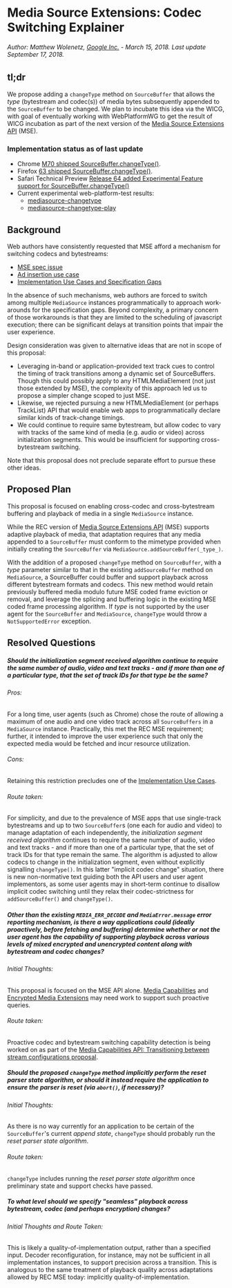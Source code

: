 # Media Source Extensions: Codec Switching Explainer

###### Author: Matthew Wolenetz, [Google Inc.](www.google.com) - March 15, 2018.  Last update September 17, 2018.

## tl;dr

We propose adding a `changeType` method on `SourceBuffer` that allows the _type_
(bytestream and codec(s)) of media bytes subsequently appended to the
`SourceBuffer` to be changed.  We plan to incubate this idea via the WICG, with
goal of eventually working with WebPlatformWG to get the result of WICG
incubation as part of the next version of the [Media Source Extensions
API](https://www.w3.org/TR/media-source/) (MSE).


### Implementation status as of last update

* Chrome [M70 shipped SourceBuffer.changeType()](https://www.chromestatus.com/features/5719220952236032).
* Firefox [63 shipped SourceBuffer.changeType()](https://developer.mozilla.org/en-US/docs/Mozilla/Firefox/Releases/63).
* Safari Technical Preview [Release 64 added Experimental Feature support for SourceBuffer.changeType()](https://developer.apple.com/safari/technology-preview/release-notes/)
* Current experimental web-platform-test results:
  * [mediasource-changetype](https://wpt.fyi/results/media-source/mediasource-changetype.html?label=experimental)
  * [mediasource-changetype-play](https://wpt.fyi/results/media-source/mediasource-changetype-play.html?label=experimental)

## Background

Web authors have consistently requested that MSE afford a mechanism for
switching codecs and bytestreams:

* [MSE spec issue](https://github.com/w3c/media-source/issues/155)
* [Ad insertion use case](https://www.w3.org/wiki/HTML/Media_Task_Force/MSE_Ad_Insertion_Use_Cases)
* [Implementation Use Cases and Specification Gaps](https://www.w3.org/wiki/HTML/Media_Task_Force/MSE_Ad_Insertion_Use_Cases#Implementation_Use_Cases)

In the absence of such mechanisms, web authors are forced to switch among
multiple `MediaSource` instances programmatically to approach work-arounds for the
specification gaps. Beyond complexity, a primary concern of those workarounds is
that they are limited to the scheduling of javascript execution; there can be
significant delays at transition points that impair the user experience.

Design consideration was given to alternative ideas that are not in scope of
this proposal:

* Leveraging in-band or application-provided text track cues to control the
  timing of track transitions among a dynamic set of SourceBuffers. Though this
  could possibly apply to any HTMLMediaElement (not just those extended by MSE),
  the complexity of this approach led us to propose a simpler change scoped to
  just MSE.
* Likewise, we rejected pursuing a new HTMLMediaElement (or perhaps TrackList)
  API that would enable web apps to programmatically declare similar kinds of
  track-change timings.
* We could continue to require same bytestream, but allow codec to vary with
  tracks of the same kind of media (e.g. audio or video) across initialization
  segments. This would be insufficient for supporting cross-bytestream
  switching.

Note that this proposal does not preclude separate effort to pursue these other
ideas.

## Proposed Plan

This proposal is focused on enabling cross-codec and cross-bytestream buffering
and playback of media in a single `MediaSource` instance.

While the REC version of [Media Source Extensions
API](https://www.w3.org/TR/media-source/) (MSE) supports adaptive playback of media,
that adaptation requires that any media appended to a `SourceBuffer` must
conform to the mimetype provided when initially creating the `SourceBuffer` via
`MediaSource.addSourceBuffer(_type_)`.

With the addition of a proposed `changeType` method on `SourceBuffer`, with a
_type_ parameter similar to that in the existing `addSourceBuffer` method on
`MediaSource`, a SourceBuffer could buffer and support playback across different
bytestream formats and codecs. This new method would retain previously buffered
media modulo future MSE coded frame eviction or removal, and leverage the
splicing and buffering logic in the existing MSE coded frame processing
algorithm. If _type_ is not supported by the user agent for the `SourceBuffer`
and `MediaSource`, `changeType` would throw a `NotSupportedError` exception.

## Resolved Questions

##### Should the _initialization segment received algorithm_ continue to require the same number of audio, video and text tracks - and if more than one of a particular type, that the set of track IDs for that type be the same?

###### Pros:

For a long time, user agents (such as Chrome) chose the route of allowing a
maximum of one audio and one video track across all `SourceBuffers` in a
`MediaSource` instance. Practically, this met the REC MSE requirement; further,
it intended to improve the user experience such that only the expected media
would be fetched and incur resource utilization.

###### Cons:

Retaining this restriction precludes one of the
[Implementation Use Cases](https://www.w3.org/wiki/HTML/Media_Task_Force/MSE_Ad_Insertion_Use_Cases#Implementation_Use_Cases).

###### Route taken:

For simplicity, and due to the prevalence of MSE apps that use single-track
bytestreams and up to two `SourceBuffer`s (one each for audio and video) to manage
adaptation of each independently, the _initialization segment received algorithm_
continues to require the same number of audio, video and text tracks - and if
more than one of a particular type, that the set of track IDs for that type
remain the same.  The algorithm is adjusted to allow codecs to change in the
initialization segment, even without explicitly signalling `changeType()`. In this
latter "implicit codec change" situation, there is new non-normative text guiding
both the API users and user agent implementors, as some user
agents may in short-term continue to disallow implicit codec switching until
they relax their codec-strictness for `addSourceBuffer()` and `changeType()`.


##### Other than the existing `MEDIA_ERR_DECODE` and `MediaError.message` error reporting mechanism, is there a way applications could (ideally proactively, before fetching and buffering) determine whether or not the user agent has the capability of supporting playback across various levels of mixed encrypted and unencrypted content along with bytestream and codec changes?

###### Initial Thoughts:

This proposal is focused on the MSE API alone.  [Media
Capabilities](https://wicg.github.io/media-capabilities/) and [Encrypted Media
Extensions](https://www.w3.org/TR/encrypted-media/) may need work to support
such proactive queries.

###### Route taken:

Proactive codec and bytestream switching capability detection is being worked on
as part of the [Media Capabilities API: Transitioning between stream configurations proposal](https://github.com/WICG/media-capabilities/blob/master/explainer.md#transitioning-between-stream-configurations).


##### Should the proposed `changeType` method implicitly perform the _reset parser state algorithm_, or should it instead require the application to ensure the parser is reset (via `abort()`, if necessary)?

###### Initial Thoughts:

As there is no way currently for an application to be certain of the
`SourceBuffer`'s current _append state_, `changeType` should probably run the
_reset parser state algorithm_.

###### Route taken:

`changeType` includes running the _reset parser state algorithm_ once
preliminary state and support checks have passed.


##### To what level should we specify "seamless" playback across bytestream, codec (and perhaps encryption) changes?

###### Initial Thoughts and Route Taken:

This is likely a quality-of-implementation output, rather than a specified
input. Decoder reconfiguration, for instance, may not be sufficient in all
implementation instances, to support precision across a transition. This is
analogous to the same treatment of playback quality across adaptations allowed
by REC MSE today: implicitly quality-of-implementation.
